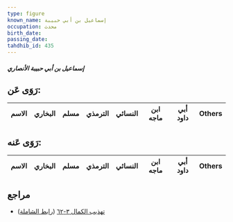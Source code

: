 ```yaml
---
type: figure
known_name: إسماعيل بن أبي حبيبة
occupation: محدث
birth_date:
passing_date:
tahdhib_id: 435
---
```

##### إسماعيل بن أبي حبيبة الأنصاري

## رَوَى عَن:
| الاسم | البخاري | مسلم | الترمذي | النسائي | ابن ماجه | أبي داود | Others |
| ----- | ------- | ---- | ------- | ------- | -------- | -------- | ------ |
## رَوَى عَنه:
| الاسم | البخاري | مسلم | الترمذي | النسائي | ابن ماجه | أبي داود | Others |
| ----- | ------- | ---- | ------- | ------- | -------- | -------- | ------ |
## مراجع
- [تهذيب الكمال ٣-٦٢](obsidian://open?vault=Tahdhib-al-Kamal&file=Figures/٤٣٥-إسماعيل%20بن%20أبي%20حبيبة%20الأنصاري) ([رابط الشاملة](https://shamela.ws/book/3722/1076))